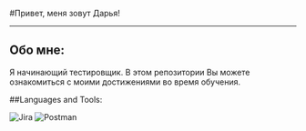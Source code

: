 #Привет, меня зовут Дарья!

---

## Обо мне:

Я начинающий тестировщик. В этом репозитории Вы можете ознакомиться с моими достижениями во время обучения.

##Languages and Tools:

![Jira](https://img.shields.io/badge/-Jira-blue?style=flat&logo=Jira&logoColor=white)
![Postman](https://img.shields.io/badge/-Postman-orange?style=flat&logo=Postman&logoColor=white)
